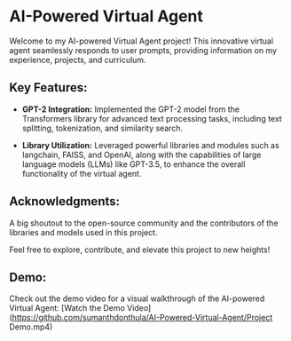 # AI-Powered Virtual Agent

Welcome to my AI-powered Virtual Agent project! This innovative virtual agent seamlessly responds to user prompts, providing information on my experience, projects, and curriculum.

## Key Features:

- **GPT-2 Integration:** Implemented the GPT-2 model from the Transformers library for advanced text processing tasks, including text splitting, tokenization, and similarity search.

- **Library Utilization:** Leveraged powerful libraries and modules such as langchain, FAISS, and OpenAI, along with the capabilities of large language models (LLMs) like GPT-3.5, to enhance the overall functionality of the virtual agent.

## Acknowledgments:

A big shoutout to the open-source community and the contributors of the libraries and models used in this project.

Feel free to explore, contribute, and elevate this project to new heights!

## Demo:

Check out the demo video for a visual walkthrough of the AI-powered Virtual Agent:
[Watch the Demo Video](https://github.com/sumanthdonthula/AI-Powered-Virtual-Agent/Project Demo.mp4)
